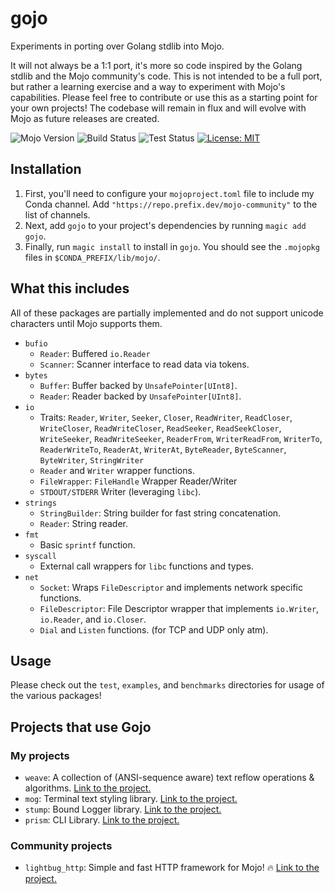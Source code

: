 # gojo

Experiments in porting over Golang stdlib into Mojo.

It will not always be a 1:1 port, it's more so code inspired by the Golang stdlib and the Mojo community's code. This is not intended to be a full port, but rather a learning exercise and a way to experiment with Mojo's capabilities. Please feel free to contribute or use this as a starting point for your own projects! The codebase will remain in flux and will evolve with Mojo as future releases are created.

![Mojo Version](https://img.shields.io/badge/Mojo%F0%9F%94%A5-24.5-orange)
![Build Status](https://github.com/thatstoasty/gojo/actions/workflows/build.yml/badge.svg)
![Test Status](https://github.com/thatstoasty/gojo/actions/workflows/test.yml/badge.svg)
[![License: MIT](https://img.shields.io/badge/License-MIT-yellow.svg)](https://opensource.org/licenses/MIT)

## Installation

1. First, you'll need to configure your `mojoproject.toml` file to include my Conda channel. Add `"https://repo.prefix.dev/mojo-community"` to the list of channels.
2. Next, add `gojo` to your project's dependencies by running `magic add gojo`.
3. Finally, run `magic install` to install in `gojo`. You should see the `.mojopkg` files in `$CONDA_PREFIX/lib/mojo/`.

## What this includes

All of these packages are partially implemented and do not support unicode characters until Mojo supports them.

- `bufio`
  - `Reader`: Buffered `io.Reader`
  - `Scanner`: Scanner interface to read data via tokens.
- `bytes`
  - `Buffer`: Buffer backed by `UnsafePointer[UInt8]`.
  - `Reader`: Reader backed by `UnsafePointer[UInt8]`.
- `io`
  - Traits: `Reader`, `Writer`, `Seeker`, `Closer`, `ReadWriter`, `ReadCloser`, `WriteCloser`, `ReadWriteCloser`, `ReadSeeker`, `ReadSeekCloser`, `WriteSeeker`, `ReadWriteSeeker`, `ReaderFrom`, `WriterReadFrom`, `WriterTo`, `ReaderWriteTo`, `ReaderAt`, `WriterAt`, `ByteReader`, `ByteScanner`, `ByteWriter`, `StringWriter`
  - `Reader` and `Writer` wrapper functions.
  - `FileWrapper`: `FileHandle` Wrapper Reader/Writer
  - `STDOUT/STDERR` Writer (leveraging `libc`).
- `strings`
  - `StringBuilder`: String builder for fast string concatenation.
  - `Reader`: String reader.
- `fmt`
  - Basic `sprintf` function.
- `syscall`
  - External call wrappers for `libc` functions and types.
- `net`
  - `Socket`: Wraps `FileDescriptor` and implements network specific functions.
  - `FileDescriptor`: File Descriptor wrapper that implements `io.Writer`, `io.Reader`, and `io.Closer`.
  - `Dial` and `Listen` functions. (for TCP and UDP only atm).

## Usage

Please check out the `test`, `examples`, and `benchmarks` directories for usage of the various packages!

## Projects that use Gojo

### My projects

- `weave`: A collection of (ANSI-sequence aware) text reflow operations &amp; algorithms. [Link to the project.](https://github.com/thatstoasty/weave)
- `mog`: Terminal text styling library. [Link to the project.](https://github.com/thatstoasty/mog)
- `stump`: Bound Logger library. [Link to the project.](https://github.com/thatstoasty/stump)
- `prism`: CLI Library. [Link to the project.](https://github.com/thatstoasty/prism)

### Community projects

- `lightbug_http`: Simple and fast HTTP framework for Mojo! 🔥 [Link to the project.](https://github.com/saviorand/lightbug_http/tree/main)
